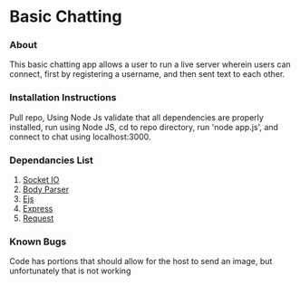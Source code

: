 # Basic Chatting 
### About 
This basic chatting app allows a user to run a live server wherein users can connect, first by registering a username, and then sent text to each other. 
### Installation Instructions
Pull repo, Using Node Js validate that all dependencies are properly installed, run using Node JS, cd to repo directory, run 'node app.js', and connect to chat using localhost:3000. 
### Dependancies List 
1. [Socket IO](https://www.npmjs.com/package/socket.io)
1. [Body Parser](https://www.npmjs.com/package/body-parser)
1. [Ejs](https://www.npmjs.com/package/ejs)
1. [Express](https://www.npmjs.com/package/express)
1. [Request](https://www.npmjs.com/package/request)
### Known Bugs
Code has portions that should allow for the host to send an image, but unfortunately that is not working
